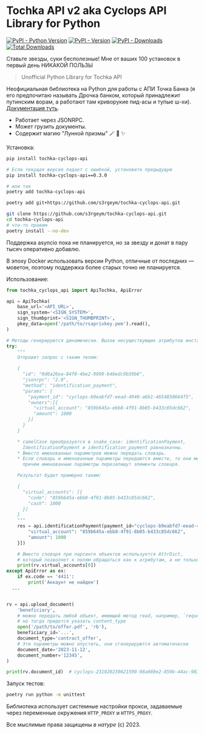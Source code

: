# Tochka API v2 aka Cyclops API Library for Python

[![PyPI - Python Version](https://img.shields.io/pypi/pyversions/tochka-cyclops-api)]() [![PyPI - Version](https://img.shields.io/pypi/v/tochka-cyclops-api)]() [![PyPI - Downloads](https://img.shields.io/pypi/dm/tochka-cyclops-api)]() [![Total Downloads](https://static.pepy.tech/badge/tochka-cyclops-api)]()

Ставьте звезды, суки бесполезные! Мне от ваших 100 установок в первый день НИКАКОЙ ПОЛЬЗЫ

> Unofficial Python Library for Tochka API

Неофициальная библиотека на Python для работы с АПИ Точка Банка (я его предпочитаю называть Дрочка банком, который принадлежит путинским ворам, а работают там криворукие пид-асы и тупые ш-хи). [Документация туть](https://api.tochka.com/static/v1/tender-docs/cyclops/main/index.html).

* Работает через JSONRPC.
* Может грузить документы.
* Содержит магию "Лунной призмы" 🪄 💫 ✨

Установка:

```bash
pip install tochka-cyclops-api

# Если текущая версия падает с ошибкой, установите предыдущую
pip install tochka-cyclops-api==0.3.0

# или так
poetry add tochka-cyclops-api

poetry add git+https://github.com/s3rgeym/tochka-cyclops-api.git

git clone https://github.com/s3rgeym/tochka-cyclops-api.git
cd tochka-cyclops-api
# что-то правим
poetry install --no-dev
```

Поддержка asyncio пока не планируется, но за звезду и донат в пару тысяч оперативно добавлю.

В эпоху Docker использовать версии Python, отличные от последних — моветон, поэтому поддержка более старых точно не планируется.

Использование:

```python
from tochka_cyclops_api import ApiTochka, ApiError

api = ApiTochka(
    base_url='<API_URL>',
    sign_system='<SIGN_SYSTEM>',
    sign_thumbprint='<SIGN_THUMBPRINT>',
    pkey_data=open('/path/to/rsaprivkey.pem').read(),
)

# Методы генерируются динамически. Вызов несуществующих атрибутов инстанса ApiTochka преобразуется в запросы к API.
try:
    """
    Отправит запрос с таким телом:

    {
      "id": "0d6a26ea-84f0-4be2-9999-b46edc9b59b6",
      "jsonrpc": "2.0",
      "method": "identification_payment",
      "params": {
        "payment_id": "cyclops-b9eabfd7-eead-4940-a6b1-4654850664f5",
        "owners":[{
          "virtual_account": "859b645a-ebb8-4f91-8b05-b433c85dc662",
          "amount": 1000
        }]
      }
    }

    * camelCase преобразуется в snake_case: identificationPayment,
      IdentificationPayment и identification_payment равнозначны.
    * Вместо именованных параметров можно передать словарь.
    * Если словарь и именованные параметры передаются вместе, то они мержатся,
      причем именованные параметры перезапишут элементы словаря.

    Результат будет примерно таким:

    {
      "virtual_accounts": [{
        "code": "859b645a-ebb8-4f91-8b05-b433c85dc662",
        "cash": 1000
      }]
    }
    """
    res = api.identificationPayment(payment_id="cyclops-b9eabfd7-eead-4940-a6b1-4654850664f5", owners=[{
        "virtual_account": "859b645a-ebb8-4f91-8b05-b433c85dc662",
        "amount": 1000
    }])

    # Вместо словаря при парсинге объектов используется AttrDict,
    # который позволяет к полям обращаться как к атрибутам, а не только по индексу
    print(rv.virtual_accounts[0])
except ApiError as ex:
    if ex.code == '4411':
        print('Аккаунт не найден')
  ...


rv = api.upload_document(
    'beneficiary',
    # можно передать любой объект, имеющий метод read, например, `requests.get('https://target/path/to/file.pdf')`,
    # но тогда придется указать content_type
    open('/path/to/offer.pdf', 'rb'),
    beneficiary_id='...',
    document_type='contract_offer',
    # Эти параметры можно опустить, они сгенерируются автоматически
    document_date='2023-11-12',
    document_number='12345',
)

print(rv.document_id)  # cyclops-231020230621590-98a669e2-859b-44ac-9831-4a964ac7e49b
```

Запуск тестов:

```bash
poetry run python -m unittest
```

Библиотека использует системные настройки прокси, задаваемые через переменные окружения `HTTP_PROXY` и `HTTPS_PROXY`.

Все мыслимые права защищены _в натуре_ (с) 2023.
